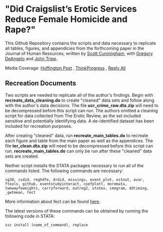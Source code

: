 # "Did Craigslist’s Erotic Services Reduce Female Homicide and Rape?" 
This Github Repository contains the scripts and data necessary to replicate all tables, figures, and appendicies from the forthcoming paper in the Journal of Human Resources, written by [Scott Cunningham](https://www.scunning.com/index.html), with [Gregory DeAngelo](http://gregoryjdeangelo.com) and [John Tripp](https://www.clemson.edu/business/about/profiles/JFTRIPP).

Media Coverage: [Huffington Post](https://www.huffpost.com/entry/craigslists-erotic-services-site-appears-to-have-reduced_b_59df8778e4b0cee7b9549e66) , [ThinkProgress](https://thinkprogress.org/craigslist-erotic-services-platform-3eab46092717/) , [Reply All](https://gimletmedia.com/shows/reply-all/o2ho97/119-no-more-safe-harbor#episode-player)

## Recreation Documents
Two scripts are needed to replicate all of the author's findings. Begin with **recreate_data_cleaning.do** to create "cleaned" data sets and follow along with the author's data decisions. The file **ucr_crime_raw.dta.zip** will need to be decompressed before this script can run. The authors omitted a cleaning script for data collected from The Erotic Review, as the set included sensitive and potentially identifying data. A de-identified dataset has been included for recreation purposes.

After creating "cleaned" data, run **recreate_main_tables.do** to recreate each figure and table from the main paper as well as the appendices. The file **ter_clean.dta.zip** will need to be decompressed before this script can run. **recreate_main_tables.do** can only be run after these "cleaned" data sets are created. 

Neither script installs the STATA packages necessary to run all of the commands listed. The following commands are necessary:
```
sg30, csdid, reghdfe, drdid, missings, event_plot, estout, avar, ftools, github, eventstudyinteract, coefplott, moremata, twowayfeweights, carryforward, outreg2, stutex, cmogram, ddtiming, _gwtmean, fect
``` 

More information about fect can be found [here](https://raw.githubusercontent.com/xuyiqing/fect_stata/master/).

The latest versions of these commands can be obtained by running the following code in STATA: 
```
ssc install (name_of_command), replace
```
